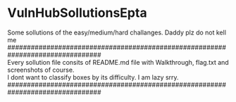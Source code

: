 # VulnHubSollutionsEpta
Some sollutions of the easy/medium/hard challanges. Daddy plz do not kell me<br />
################################################################################<br />
Every sollution file consits of README.md file with Walkthrough, flag.txt and screenshots of course.<br />
I dont want to classify boxes by its difficulty. I am lazy srry.<br />
################################################################################
